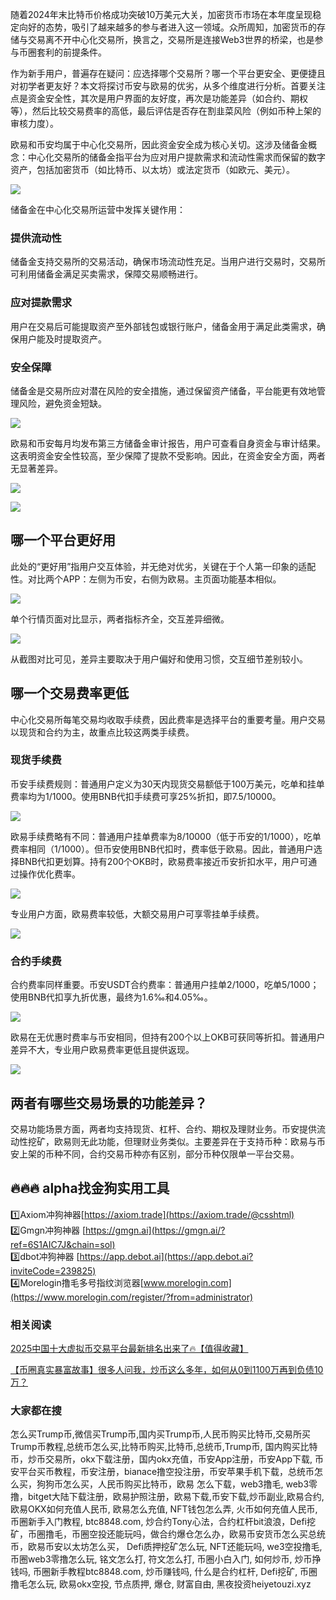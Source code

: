 随着2024年末比特币价格成功突破10万美元大关，加密货币市场在本年度呈现稳定向好的态势，吸引了越来越多的参与者进入这一领域。众所周知，加密货币的存储与交易离不开中心化交易所，换言之，交易所是连接Web3世界的桥梁，也是参与币圈套利的前提条件。

作为新手用户，普遍存在疑问：应选择哪个交易所？哪一个平台更安全、更便捷且对初学者更友好？本文将探讨币安与欧易的优劣，从多个维度进行分析。首要关注点是资金安全性，其次是用户界面的友好度，再次是功能差异（如合约、期权等），然后比较交易费率的高低，最后评估是否存在割韭菜风险（例如币种上架的审核力度）。

欧易和币安均属于中心化交易所，因此资金安全成为核心关切。这涉及储备金概念：中心化交易所的储备金指平台为应对用户提款需求和流动性需求而保留的数字资产，包括加密货币（如比特币、以太坊）或法定货币（如欧元、美元）。

[![](https://307e939.webp.li/20250415172922821.png)](https://btc8848.com/top-10-exchanges)

储备金在中心化交易所运营中发挥关键作用：

### 提供流动性
储备金支持交易所的交易活动，确保市场流动性充足。当用户进行交易时，交易所可利用储备金满足买卖需求，保障交易顺畅进行。

### 应对提款需求
用户在交易后可能提取资产至外部钱包或银行账户，储备金用于满足此类需求，确保用户能及时提取资产。

### 安全保障
储备金是交易所应对潜在风险的安全措施，通过保留资产储备，平台能更有效地管理风险，避免资金短缺。

[![](https://307e939.webp.li/20250415172959384.png)](https://btc8848.com/top-10-exchanges)

欧易和币安每月均发布第三方储备金审计报告，用户可查看自身资金与审计结果。这表明资金安全性较高，至少保障了提款不受影响。因此，在资金安全方面，两者无显著差异。

[![](https://307e939.webp.li/20250415173020092.png)](https://btc8848.com/top-10-exchanges)

[![](https://307e939.webp.li/20250415173038597.png)](https://btc8848.com/top-10-exchanges)

## 哪一个平台更好用
此处的“更好用”指用户交互体验，并无绝对优劣，关键在于个人第一印象的适配性。对比两个APP：左侧为币安，右侧为欧易。主页面功能基本相似。

[![](https://307e939.webp.li/20250415173114004.png)](https://btc8848.com/top-10-exchanges)

单个行情页面对比显示，两者指标齐全，交互差异细微。

[![](https://307e939.webp.li/20250415173138609.png)](https://btc8848.com/top-10-exchanges)

从截图对比可见，差异主要取决于用户偏好和使用习惯，交互细节差别较小。

## 哪一个交易费率更低
中心化交易所每笔交易均收取手续费，因此费率是选择平台的重要考量。用户交易以现货和合约为主，故重点比较这两类手续费。

### 现货手续费
币安手续费规则：普通用户定义为30天内现货交易额低于100万美元，吃单和挂单费率均为1/1000。使用BNB代扣手续费可享25%折扣，即7.5/10000。

[![](https://307e939.webp.li/20250415173236105.png)](https://btc8848.com/top-10-exchanges)

欧易手续费略有不同：普通用户挂单费率为8/10000（低于币安的1/1000），吃单费率相同（1/1000）。但币安使用BNB代扣时，费率低于欧易。因此，普通用户选择BNB代扣更划算。持有200个OKB时，欧易费率接近币安折扣水平，用户可通过操作优化费率。

[![](https://307e939.webp.li/20250415173256850.png)](https://btc8848.com/top-10-exchanges)

专业用户方面，欧易费率较低，大额交易用户可享零挂单手续费。

[![](https://307e939.webp.li/20250415173331780.png)](https://btc8848.com/top-10-exchanges)

### 合约手续费
合约费率同样重要。币安USDT合约费率：普通用户挂单2/1000，吃单5/1000；使用BNB代扣享九折优惠，最终为1.6‰和4.05‰。

[![](https://307e939.webp.li/20250415173358343.png)](https://btc8848.com/top-10-exchanges)

欧易在无优惠时费率与币安相同，但持有200个以上OKB可获同等折扣。普通用户差异不大，专业用户欧易费率更低且提供返现。

[![](https://307e939.webp.li/20250415173431536.png)](https://btc8848.com/top-10-exchanges)

## 两者有哪些交易场景的功能差异？
交易功能场景方面，两者均支持现货、杠杆、合约、期权及理财业务。币安提供流动性挖矿，欧易则无此功能，但理财业务类似。主要差异在于支持币种：欧易与币安上架的币种不同，合约交易币种亦有区别，部分币种仅限单一平台交易。

## 🔥🔥🔥 alpha找金狗实用工具
1️⃣Axiom冲狗神器[https://axiom.trade](https://axiom.trade/@csshtml)  
2️⃣Gmgn冲狗神器 [https://gmgn.ai](https://gmgn.ai/?ref=6S1AIC7J&chain=sol)  
3️⃣dbot冲狗神器 [https://app.debot.ai](https://app.debot.ai?inviteCode=239825)  
4️⃣Morelogin撸毛多号指纹浏览器[www.morelogin.com](https://www.morelogin.com/register/?from=administrator)  

### 相关阅读
[2025中国十大虚拟币交易平台最新排名出来了🔥【值得收藏】](https://btc8848.com/top-10-exchanges/)

[【币圈真实暴富故事】很多人问我，炒币这么多年，如何从0到1100万再到负债10万？](https://heiyetouzi.xyz/biquanstory001/)


### 大家都在搜
怎么买Trump币,微信买Trump币,国内买Trump币,人民币购买比特币,交易所买Trump币教程,总统币怎么买,比特币购买,比特币,总统币,Trump币, 国内购买比特币，炒币交易所，okx下载注册，国内okx充值，币安App注册，币安App下载, 币安平台买币教程，币安注册，bianace撸空投注册，币安苹果手机下载，总统币怎么买，狗狗币怎么买，人民币购买比特币，欧易 怎么下载，web3撸毛, web3零撸，bitget大陆下载注册，欧易护照注册，欧易下载,币安下载,炒币副业,欧易合约, 欧易OKX如何充值人民币, 欧易怎么充值, NFT钱包怎么弄, 火币如何充值人民币, 币圈新手入门教程, btc8848.com, 炒合约Tony心法，合约杠杆bit浪浪，Defi挖矿，币圈撸毛，币圈空投还能玩吗，做合约爆仓怎么办，欧易币安货币怎么买总统币，欧易币安以太坊怎么买， Defi质押挖矿怎么玩, NFT还能玩吗, we3空投撸毛, 币圈web3零撸怎么玩, 铭文怎么打, 符文怎么打, 币圈小白入门, 如何炒币, 炒币挣钱吗, 币圈新手教程btc8848.com, 炒币赚钱吗, 什么是合约杠杆, Defi挖矿, 币圈撸毛怎么玩, 欧易okx空投, 节点质押, 爆仓, 财富自由, 黑夜投资heiyetouzi.xyz